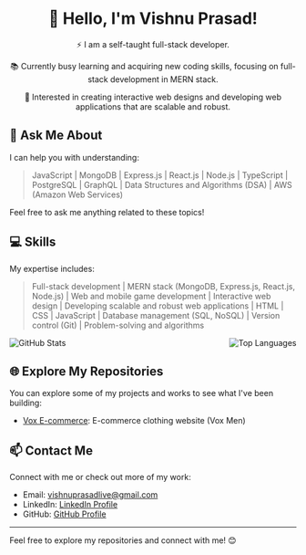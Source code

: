 <!-- Title -->
<h1 align="center">👋 Hello, I'm Vishnu Prasad!</h1>

<!-- Introduction -->
<p align="center">⚡ I am a self-taught full-stack developer.</p>
<p align="center">📚 Currently busy learning and acquiring new coding skills, focusing on full-stack development in MERN stack.</p>
<p align="center">🎯 Interested in creating interactive web designs and developing web applications that are scalable and robust.</p>

<!-- Ask Me About -->
## 💬 Ask Me About

I can help you with understanding:
<blockquote>
  JavaScript | MongoDB | Express.js | React.js | Node.js | TypeScript | PostgreSQL | GraphQL | Data Structures and Algorithms (DSA) | AWS (Amazon Web Services)
</blockquote>

Feel free to ask me anything related to these topics!

<!-- Skills -->
## 💻 Skills

My expertise includes:
<blockquote>
  Full-stack development | MERN stack (MongoDB, Express.js, React.js, Node.js) | Web and mobile game development | Interactive web design | Developing scalable and robust web applications | HTML | CSS | JavaScript | Database management (SQL, NoSQL) | Version control (Git) | Problem-solving and algorithms
</blockquote>

<!-- Stats and Languages (Side by Side using Flexbox) -->
<div style="display: flex; justify-content: space-between;">
  <div >
    <img src="https://github-readme-stats.vercel.app/api?username=vishnuprasad17&show_icons=true&theme=radical" alt="GitHub Stats" />
  </div>
  <div >
    <img src="https://github-readme-stats.vercel.app/api/top-langs/?username=vishnuprasad17&layout=compact" alt="Top Languages" />
  </div>
</div>

<!-- Explore Repositories -->
## 🌐 Explore My Repositories

You can explore some of my projects and works to see what I've been building:

- [Vox E-commerce](https://github.com/vishnuprasad17/VOX-MEN): E-commerce clothing website (Vox Men)

<!-- Contact Me -->
## 📫 Contact Me

Connect with me or check out more of my work:

- Email: [vishnuprasadlive@gmail.com](mailto:vishnuprasadlive@gmail.com)
- LinkedIn: [LinkedIn Profile](https://www.linkedin.com/in/vishnu760/)
- GitHub: [GitHub Profile](https://github.com/vishnuprasad17)

<!-- Footer -->
---
Feel free to explore my repositories and connect with me! 😊